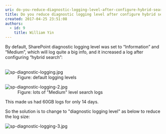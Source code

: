 ```yaml
---
uri: do-you-reduce-diagnostic-logging-level-after-configure-hybrid-search
title: Do you reduce diagnostic logging level after configure hybrid search?
created: 2017-04-25 23:51:08
authors:
  - id: 9
    title: William Yin
---
```





<span class='intro'> By default, SharePoint diagnostic logging level was set to “Information” and “Medium”, which will log quite a big info, and it increased a log after configuring “hybrid search”&#58;<br> </span>

<dl class="image">​​​
<dt><img src="/PublishingImages/sp-diagnostic-logging.jpg" alt="sp-diagnostic-logging.jpg" /></dt><dd>Figure&#58; default logging levels​<br></dd></dl><dl class="image"><dt><img src="/PublishingImages/sp-diagnostic-logging-2.jpg" alt="sp-diagnostic-logging-2.jpg" /></dt><dd>Figure&#58; lots of &quot;Medium&quot; level search logs</dd></dl>This made us had 60GB logs for only 14 days.<p>So the solution is to&#160;change&#160;to &quot;diagnostic logging level&quot; as below to reduce the log size&#58;​</p><dl class="image"><dt><img src="/PublishingImages/sp-diagnostic-logging-3.jpg" alt="sp-diagnostic-logging-3.jpg" /></dt></dl>


